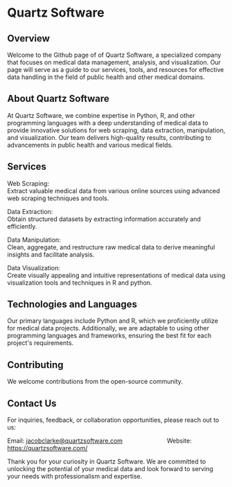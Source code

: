 
# Quartz Software

## Overview

Welcome to the Github page of  of Quartz Software, a specialized company that focuses on medical data management, analysis, and visualization. Our page will serve as a guide to our services, tools, and resources for effective data handling in the field of public health and other medical domains.


## About Quartz Software
At Quartz Software, we combine expertise in Python, R, and other programming languages with a deep understanding of medical data to provide innovative solutions for web scraping, data extraction, manipulation, and visualization. Our team delivers high-quality results, contributing to advancements in public health and various medical fields.


## Services
Web Scraping:  
Extract valuable medical data from various online sources using advanced web scraping techniques and tools.

Data Extraction:  
Obtain structured datasets by extracting information accurately and efficiently.

Data Manipulation:  
Clean, aggregate, and restructure raw medical data to derive meaningful insights and facilitate analysis.

Data Visualization:  
Create visually appealing and intuitive representations of medical data using visualization tools and techniques in R and python.


## Technologies and Languages
Our primary languages include Python and R, which we proficiently utilize for medical data projects. Additionally, we are adaptable to using other programming languages and frameworks, ensuring the best fit for each project's requirements.

## Contributing
We welcome contributions from the open-source community.

## Contact Us
For inquiries, feedback, or collaboration opportunities, please reach out to us:

Email: <span color="black">jacobclarke@quartzsoftware.com<span> &nbsp;&nbsp;&nbsp;&nbsp;&nbsp;&nbsp;&nbsp;&nbsp;&nbsp;&nbsp;&nbsp;&nbsp;&nbsp;&nbsp;&nbsp;&nbsp;&nbsp;&nbsp;&nbsp;&nbsp;&nbsp;&nbsp;&nbsp;&nbsp; Website: https://quartzsoftware.com/

Thank you for your curiosity in Quartz Software. We are committed to unlocking the potential of your medical data and look forward to serving your needs with professionalism and expertise.

